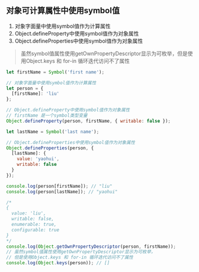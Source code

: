 
## 对象可计算属性中使用symbol值
1. 对象字面量中使用symbol值作为计算属性
2. Object.defineProperty中使用symbol值作为对象属性
3. Object.defineProperties中使用symbol值作为对象属性

> 虽然symbol值属性使用getOwnPropertyDescriptor显示为可枚举，但是使用Object.keys 和 for-in 循环迭代访问不了属性

```js
let firstName = Symbol('first name');

// 对象字面量中使用symbol值作为计算属性
let person = {
  [firstName]: 'liu'
};

// Object.defineProperty中使用symbol值作为对象属性
// firstName 是一个symbol类型变量
Object.defineProperty(person, firstName, { writable: false });

let lastName = Symbol('last name');

// Object.defineProperties中使用symbol值作为对象属性
Object.defineProperties(person, {
  [lastName]: {
    value: 'yaohui',
    writable: false
  }
});

console.log(person[firstName]); // "liu"
console.log(person[lastName]); // "yaohui"

/*
{ 
  value: 'liu',
  writable: false,
  enumerable: true,
  configurable: true 
}
*/
console.log(Object.getOwnPropertyDescriptor(person, firstName));
// 虽然symbol值属性使用getOwnPropertyDescriptor显示为可枚举，
// 但是使用Object.keys 和 for-in 循环迭代访问不了属性
console.log(Object.keys(person)); // []
```